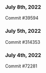 ### July 8th, 2022

Commit #39594

### July 5th, 2022

Commit #314353


### July 4th, 2022

Commit #72281
